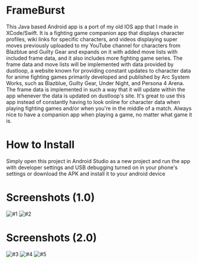 # FrameBurst
This Java based Android app is a port of my old IOS app that I made in XCode/Swift. It is a fighting game companion app that displays character profiles, wiki links for specific characters, and videos displaying super moves previously uploaded to my YouTube channel for characters from Blazblue and Guilty Gear and expands on it with added move lists with included frame data, and it also includes more fighting game series. The frame data and move lists will be implemented with data provided by dustloop, a website known for providing constant updates to character data for anime fighting games primarily developed and published by Arc System Works, such as Blazblue, Guilty Gear, Under Night, and Persona 4 Arena. The frame data is implemented in such a way that it will update within the app whenever the data is updated on dustloop's site. It's great to use this app instead of constantly having to look online for character data when playing fighting games and/or when you're in the middle of a match. Always nice to have a companion app when playing a game, no matter what game it is.


# How to Install
Simply open this project in Android Studio as a new project and run the app with developer settings and USB debugging turned on in your phone's settings or download the APK and install it to your android device

# Screenshots (1.0)
  ![#1](/images/1.png)
  ![#2](/images/2.png)
  

# Screenshots (2.0)
  ![#3](/images/3.png)
  ![#4](/images/4.png)
  ![#5](/images/5.png)
